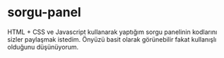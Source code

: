 # sorgu-panel

  HTML + CSS ve Javascript kullanarak yaptığım sorgu panelinin kodlarını sizler paylaşmak istedim.
  Önyüzü basit olarak görünebilir fakat kullanışlı olduğunu düşünüyorum.
